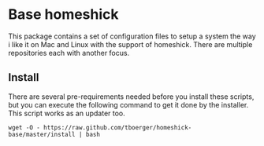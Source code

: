 Base homeshick
==============

This package contains a set of configuration files to setup a system the
way i like it on Mac and Linux with the support of homeshick. There are 
multiple repositories each with another focus.

Install
-------

There are several pre-requirements needed before you install these scripts,
but you can execute the following command to get it done by the installer.
This script works as an updater too.

    wget -O - https://raw.github.com/tboerger/homeshick-base/master/install | bash
